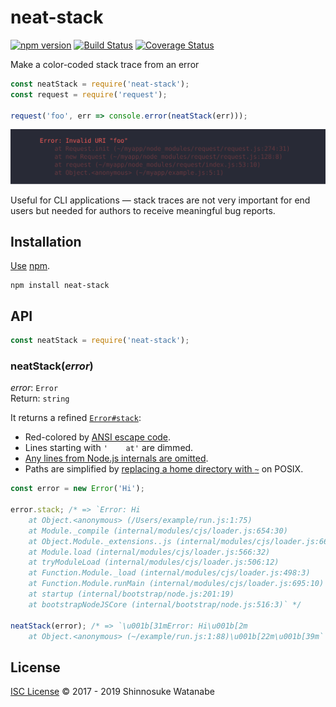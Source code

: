 # neat-stack

[![npm version](https://img.shields.io/npm/v/neat-stack.svg)](https://www.npmjs.com/package/neat-stack)
[![Build Status](https://travis-ci.com/shinnn/neat-stack.svg?branch=master)](https://travis-ci.com/shinnn/neat-stack)
[![Coverage Status](https://img.shields.io/coveralls/shinnn/neat-stack.svg)](https://coveralls.io/github/shinnn/neat-stack?branch=master)

Make a color-coded stack trace from an error

```javascript
const neatStack = require('neat-stack');
const request = require('request');

request('foo', err => console.error(neatStack(err)));
```

<img alt="example" src="./screenshot.svg" width="890">

Useful for CLI applications — stack traces are not very important for end users but needed for authors to receive meaningful bug reports.

## Installation

[Use](https://docs.npmjs.com/cli/install) [npm](https://docs.npmjs.com/about-npm/).

```
npm install neat-stack
```

## API

```javascript
const neatStack = require('neat-stack');
```

### neatStack(*error*)

*error*: `Error`  
Return: `string`

It returns a refined [`Error#stack`](https://developer.mozilla.org/docs/Web/JavaScript/Reference/Global_Objects/Error/Stack):

* Red-colored by [ANSI escape code](https://en.wikipedia.org/wiki/ANSI_escape_code).
* Lines starting with `'    at'` are dimmed.
* [Any lines from Node.js internals are omitted](https://github.com/sindresorhus/clean-stack).
* Paths are simplified by [replacing a home directory with `~`](https://github.com/shinnn/tilde-path) on POSIX.

```javascript
const error = new Error('Hi');

error.stack; /* => `Error: Hi
    at Object.<anonymous> (/Users/example/run.js:1:75)
    at Module._compile (internal/modules/cjs/loader.js:654:30)
    at Object.Module._extensions..js (internal/modules/cjs/loader.js:665:10)
    at Module.load (internal/modules/cjs/loader.js:566:32)
    at tryModuleLoad (internal/modules/cjs/loader.js:506:12)
    at Function.Module._load (internal/modules/cjs/loader.js:498:3)
    at Function.Module.runMain (internal/modules/cjs/loader.js:695:10)
    at startup (internal/bootstrap/node.js:201:19)
    at bootstrapNodeJSCore (internal/bootstrap/node.js:516:3)` */

neatStack(error); /* => `\u001b[31mError: Hi\u001b[2m
    at Object.<anonymous> (~/example/run.js:1:88)\u001b[22m\u001b[39m` */
```

## License

[ISC License](./LICENSE) © 2017 - 2019 Shinnosuke Watanabe
